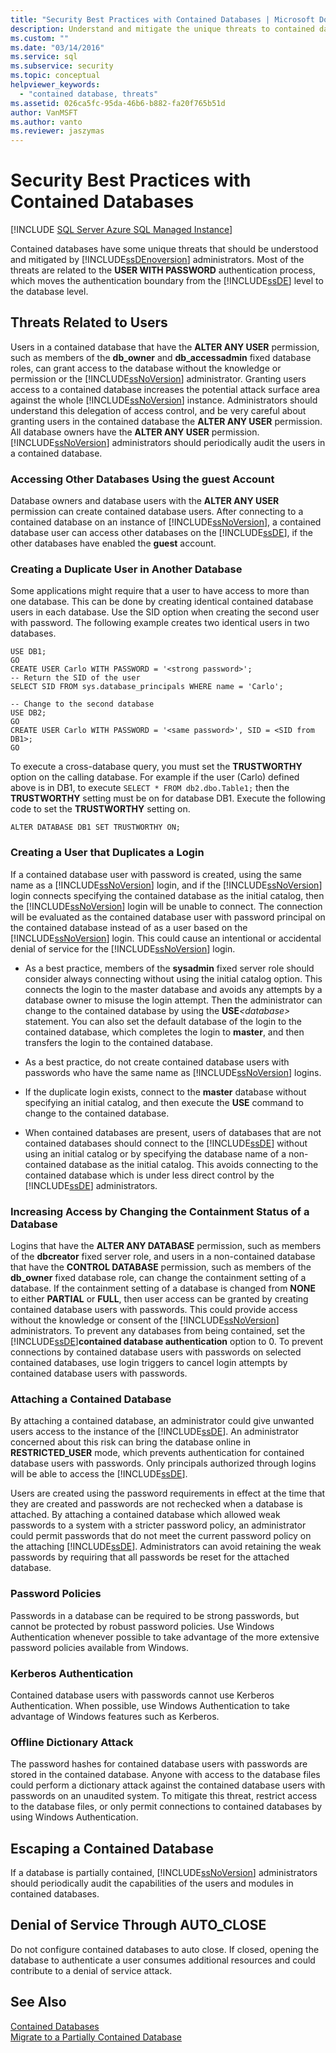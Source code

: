 ```yaml
---
title: "Security Best Practices with Contained Databases | Microsoft Docs"
description: Understand and mitigate the unique threats to contained databases, including those related to the USER WITH PASSWORD authentication process in SQL Server.
ms.custom: ""
ms.date: "03/14/2016"
ms.service: sql
ms.subservice: security
ms.topic: conceptual
helpviewer_keywords: 
  - "contained database, threats"
ms.assetid: 026ca5fc-95da-46b6-b882-fa20f765b51d
author: VanMSFT
ms.author: vanto
ms.reviewer: jaszymas
---
```

# Security Best Practices with Contained Databases
 [!INCLUDE [SQL Server Azure SQL Managed Instance](../../includes/applies-to-version/sql-asdbmi.md)]

  Contained databases have some unique threats that should be understood and mitigated by [!INCLUDE[ssDEnoversion](../../includes/ssdenoversion-md.md)] administrators. Most of the threats are related to the **USER WITH PASSWORD** authentication process, which moves the authentication boundary from the [!INCLUDE[ssDE](../../includes/ssde-md.md)] level to the database level.  
  
## Threats Related to Users  
 Users in a contained database that have the **ALTER ANY USER** permission, such as members of the **db_owner** and **db_accessadmin** fixed database roles, can grant access to the database without the knowledge or permission or the [!INCLUDE[ssNoVersion](../../includes/ssnoversion-md.md)] administrator. Granting users access to a contained database increases the potential attack surface area against the whole [!INCLUDE[ssNoVersion](../../includes/ssnoversion-md.md)] instance. Administrators should understand this delegation of access control, and be very careful about granting users in the contained database the **ALTER ANY USER** permission. All database owners have the **ALTER ANY USER** permission. [!INCLUDE[ssNoVersion](../../includes/ssnoversion-md.md)] administrators should periodically audit the users in a contained database.  
  
### Accessing Other Databases Using the guest Account  
 Database owners and database users with the **ALTER ANY USER** permission can create contained database users. After connecting to a contained database on an instance of [!INCLUDE[ssNoVersion](../../includes/ssnoversion-md.md)], a contained database user can access other databases on the [!INCLUDE[ssDE](../../includes/ssde-md.md)], if the other databases have enabled the **guest** account.  
  
### Creating a Duplicate User in Another Database  
 Some applications might require that a user to have access to more than one database. This can be done by creating identical contained database users in each database. Use the SID option when creating the second user with password. The following example creates two identical users in two databases.  
  
```  
USE DB1;  
GO  
CREATE USER Carlo WITH PASSWORD = '<strong password>';   
-- Return the SID of the user  
SELECT SID FROM sys.database_principals WHERE name = 'Carlo';  
  
-- Change to the second database  
USE DB2;  
GO  
CREATE USER Carlo WITH PASSWORD = '<same password>', SID = <SID from DB1>;  
GO  
```  
  
 To execute a cross-database query, you must set the **TRUSTWORTHY** option on the calling database. For example if the user (Carlo) defined above is in DB1, to execute `SELECT * FROM db2.dbo.Table1;` then the **TRUSTWORTHY** setting must be on for database DB1. Execute the following code to set the **TRUSTWORTHY** setting on.  
  
```  
ALTER DATABASE DB1 SET TRUSTWORTHY ON;  
```  
  
### Creating a User that Duplicates a Login  
 If a contained database user with password is created, using the same name as a [!INCLUDE[ssNoVersion](../../includes/ssnoversion-md.md)] login, and if the [!INCLUDE[ssNoVersion](../../includes/ssnoversion-md.md)] login connects specifying the contained database as the initial catalog, then the [!INCLUDE[ssNoVersion](../../includes/ssnoversion-md.md)] login will be unable to connect. The connection will be evaluated as the contained database user with password principal on the contained database instead of as a user based on the [!INCLUDE[ssNoVersion](../../includes/ssnoversion-md.md)] login. This could cause an intentional or accidental denial of service for the [!INCLUDE[ssNoVersion](../../includes/ssnoversion-md.md)] login.  
  
-   As a best practice, members of the **sysadmin** fixed server role should consider always connecting without using the initial catalog option. This connects the login to the master database and avoids any attempts by a database owner to misuse the login attempt. Then the administrator can change to the contained database by using the **USE**_\<database>_ statement. You can also set the default database of the login to the contained database, which completes the login to **master**, and then transfers the login to the contained database.  
  
-   As a best practice, do not create contained database users with passwords who have the same name as [!INCLUDE[ssNoVersion](../../includes/ssnoversion-md.md)] logins.  
  
-   If the duplicate login exists, connect to the **master** database without specifying an initial catalog, and then execute the **USE** command to change to the contained database.  
  
-   When contained databases are present, users of databases that are not contained databases should connect to the [!INCLUDE[ssDE](../../includes/ssde-md.md)] without using an initial catalog or by specifying the database name of a non-contained database as the initial catalog. This avoids connecting to the contained database which is under less direct control by the [!INCLUDE[ssDE](../../includes/ssde-md.md)] administrators.  
  
### Increasing Access by Changing the Containment Status of a Database  
 Logins that have the **ALTER ANY DATABASE** permission, such as members of the **dbcreator** fixed server role, and users in a non-contained database that have the **CONTROL DATABASE** permission, such as members of the **db_owner** fixed database role, can change the containment setting of a database. If the containment setting of a database is changed from **NONE** to either **PARTIAL** or **FULL**, then user access can be granted by creating contained database users with passwords. This could provide access without the knowledge or consent of the [!INCLUDE[ssNoVersion](../../includes/ssnoversion-md.md)] administrators. To prevent any databases from being contained, set the [!INCLUDE[ssDE](../../includes/ssde-md.md)]**contained database authentication** option to 0. To prevent connections by contained database users with passwords on selected contained databases, use login triggers to cancel login attempts by contained database users with passwords.  
  
### Attaching a Contained Database  
 By attaching a contained database, an administrator could give unwanted users access to the instance of the [!INCLUDE[ssDE](../../includes/ssde-md.md)]. An administrator concerned about this risk can bring the database online in **RESTRICTED_USER** mode, which prevents authentication for contained database users with passwords. Only principals authorized through logins will be able to access the [!INCLUDE[ssDE](../../includes/ssde-md.md)].  
  
 Users are created using the password requirements in effect at the time that they are created and passwords are not rechecked when a database is attached. By attaching a contained database which allowed weak passwords to a system with a stricter password policy, an administrator could permit passwords that do not meet the current password policy on the attaching [!INCLUDE[ssDE](../../includes/ssde-md.md)]. Administrators can avoid retaining the weak passwords by requiring that all passwords be reset for the attached database.  
  
### Password Policies  
 Passwords in a database can be required to be strong passwords, but cannot be protected by robust password policies. Use Windows Authentication whenever possible to take advantage of the more extensive password policies available from Windows.  
  
### Kerberos Authentication  
 Contained database users with passwords cannot use Kerberos Authentication. When possible, use Windows Authentication to take advantage of Windows features such as Kerberos.  
  
### Offline Dictionary Attack  
 The password hashes for contained database users with passwords are stored in the contained database. Anyone with access to the database files could perform a dictionary attack against the contained database users with passwords on an unaudited system. To mitigate this threat, restrict access to the database files, or only permit connections to contained databases by using Windows Authentication.  
  
## Escaping a Contained Database  
 If a database is partially contained, [!INCLUDE[ssNoVersion](../../includes/ssnoversion-md.md)] administrators should periodically audit the capabilities of the users and modules in contained databases.  
  
## Denial of Service Through AUTO_CLOSE  
 Do not configure contained databases to auto close. If closed, opening the database to authenticate a user consumes additional resources and could contribute to a denial of service attack.  
  
## See Also  
 [Contained Databases](../../relational-databases/databases/contained-databases.md)   
 [Migrate to a Partially Contained Database](../../relational-databases/databases/migrate-to-a-partially-contained-database.md)  
  
  

